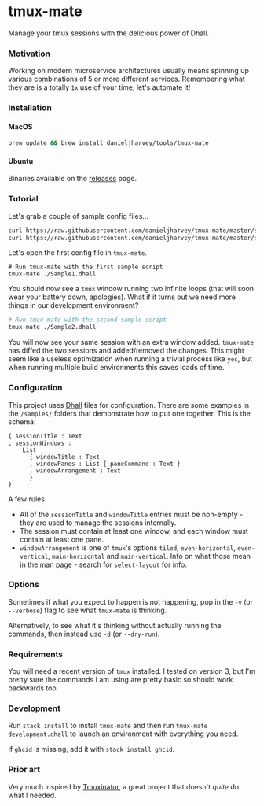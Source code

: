 # tmux-mate

Manage your tmux sessions with the delicious power of Dhall.

### Motivation

Working on modern microservice architectures usually means spinning up various combinations of 5 or more different services. Remembering what they are is a totally `1x` use of your time, let's automate it!

### Installation

#### MacOS

```bash
brew update && brew install danieljharvey/tools/tmux-mate
```

#### Ubuntu 

Binaries available on the [releases](https://github.com/danieljharvey/tmux-mate/releases) page.

### Tutorial

Let's grab a couple of sample config files...

```bash
curl https://raw.githubusercontent.com/danieljharvey/tmux-mate/master/samples/Sample1.dhall > Sample1.dhall
curl https://raw.githubusercontent.com/danieljharvey/tmux-mate/master/samples/Sample2.dhall > Sample2.dhall
```

Let's open the first config file in `tmux-mate`.

```
# Run tmux-mate with the first sample script
tmux-mate ./Sample1.dhall
```

You should now see a `tmux` window running two infinite loops (that will soon wear your battery down, apologies). What if it turns out we need more things in our development environment?

```bash
# Run tmux-mate with the second sample script
tmux-mate ./Sample2.dhall
```

You will now see your same session with an extra window added. `tmux-mate` has diffed the two sessions and added/removed the changes. This might seem like a useless optimization when running a trivial process like `yes`, but when running multiple build environments this saves loads of time.

### Configuration

This project uses [Dhall](https://dhall-lang.org/) files for configuration. There are some examples in the `/samples/` folders that demonstrate how to put one together. This is the schema:

```
{ sessionTitle : Text
, sessionWindows :
    List
      { windowTitle : Text
      , windowPanes : List { paneCommand : Text }
      , windowArrangement : Text
      }
}
```

A few rules

- All of the `sessionTitle` and `windowTitle` entries must be non-empty - they are used to manage the sessions internally.
- The session must contain at least one window, and each window must contain at least one pane.
- `windowArrangement` is one of `tmux`'s options `tiled`, `even-horizontal`,
  `even-vertical`, `main-horizontal` and `main-vertical`. Info on what those
mean in the [man page](http://man7.org/linux/man-pages/man1/tmux.1.html) -
search for `select-layout` for info.

### Options

Sometimes if what you expect to happen is not happening, pop in the `-v`
(or `--verbose`) flag to see what `tmux-mate` is thinking.

Alternatively, to see what it's thinking without actually running the commands,
then instead use `-d` (or `--dry-run`).

### Requirements

You will need a recent version of `tmux` installed. I tested on version 3, but I'm pretty sure the commands I am using are pretty basic so should work backwards too.

### Development

Run `stack install` to install `tmux-mate` and then run `tmux-mate
development.dhall` to launch an environment with everything you need.

If `ghcid` is missing, add it with `stack install ghcid`.

### Prior art

Very much inspired by [Tmuxinator](https://github.com/tmuxinator/tmuxinator), a
great project that doesn't _quite_ do what I needed.
